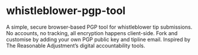 # whistleblower-pgp-tool
A simple, secure browser-based PGP tool for whistleblower tip submissions. No accounts, no tracking, all encryption happens client-side. Fork and customise by adding your own PGP public key and tipline email. Inspired by The Reasonable Adjustment’s digital accountability tools.
